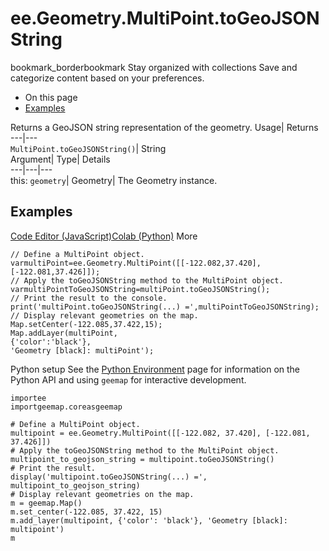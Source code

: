  
#  ee.Geometry.MultiPoint.toGeoJSONString 
bookmark_borderbookmark Stay organized with collections  Save and categorize content based on your preferences. 
  * On this page
  * [Examples](https://developers.google.com/earth-engine/apidocs/ee-geometry-multipoint-togeojsonstring#examples)


Returns a GeoJSON string representation of the geometry. 
Usage| Returns  
---|---  
`MultiPoint.toGeoJSONString()`| String  
Argument| Type| Details  
---|---|---  
this: `geometry`| Geometry| The Geometry instance.  
## Examples
[Code Editor (JavaScript)](https://developers.google.com/earth-engine/apidocs/ee-geometry-multipoint-togeojsonstring#code-editor-javascript-sample)[Colab (Python)](https://developers.google.com/earth-engine/apidocs/ee-geometry-multipoint-togeojsonstring#colab-python-sample) More
```
// Define a MultiPoint object.
varmultiPoint=ee.Geometry.MultiPoint([[-122.082,37.420],[-122.081,37.426]]);
// Apply the toGeoJSONString method to the MultiPoint object.
varmultiPointToGeoJSONString=multiPoint.toGeoJSONString();
// Print the result to the console.
print('multiPoint.toGeoJSONString(...) =',multiPointToGeoJSONString);
// Display relevant geometries on the map.
Map.setCenter(-122.085,37.422,15);
Map.addLayer(multiPoint,
{'color':'black'},
'Geometry [black]: multiPoint');
```
Python setup
See the [ Python Environment](https://developers.google.com/earth-engine/guides/python_install) page for information on the Python API and using `geemap` for interactive development.
```
importee
importgeemap.coreasgeemap
```
```
# Define a MultiPoint object.
multipoint = ee.Geometry.MultiPoint([[-122.082, 37.420], [-122.081, 37.426]])
# Apply the toGeoJSONString method to the MultiPoint object.
multipoint_to_geojson_string = multipoint.toGeoJSONString()
# Print the result.
display('multipoint.toGeoJSONString(...) =', multipoint_to_geojson_string)
# Display relevant geometries on the map.
m = geemap.Map()
m.set_center(-122.085, 37.422, 15)
m.add_layer(multipoint, {'color': 'black'}, 'Geometry [black]: multipoint')
m
```

